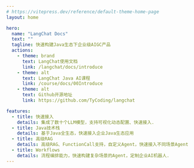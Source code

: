 ```yaml
---
# https://vitepress.dev/reference/default-theme-home-page
layout: home

hero:
  name: "LangChat Docs"
  text: ""
  tagline: 快速构建Java生态下企业级AIGC产品
  actions:
    - theme: brand
      text: LangChat使用文档
      link: /langchat/docs/introduce
    - theme: alt
      text: LangChat Java AI课程
      link: /course/docs/00Introduce
    - theme: alt
      text: Github开源地址
      link: https://github.com/TyCoding/langchat

features:
  - title: 快速接入
    details: 集成了数十个LLM模型，支持可视化动态配置、快速接入.
  - title: Java技术栈
    details: 基于Java全生态，快速接入企业Java生态应用
  - title: 高级RAG
    details: 高级RAG、FunctionCall支持，自定义Agent，快速接入不同场景Agent
  - title: Workflows
    details: 流程编排能力，快速构建复杂场景的Agent，定制企业AI机器人.
---
```


